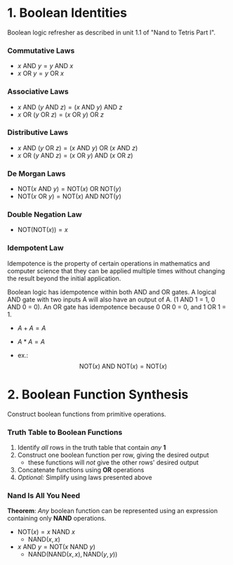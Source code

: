 # 1. Boolean Identities
Boolean logic refresher as described in unit 1.1 of "Nand to Tetris Part I".

### Commutative Laws

* $x \text{ AND } y = y \text{ AND } x$
* $x \text{ OR } y = y \text{ OR } x$

### Associative Laws

* $x \text{ AND } (y \text{ AND } z) = (x \text{ AND } y) \text{ AND } z$
* $x \text{ OR } (y \text{ OR } z) = (x \text{ OR } y) \text{ OR } z$

### Distributive Laws

* $x \text{ AND } (y \text{ OR } z) = (x \text{ AND } y) \text{ OR } (x \text{ AND } z)$
* $x \text{ OR } (y \text{ AND } z) = (x \text{ OR } y) \text{ AND } (x \text{ OR } z)$

### De Morgan Laws

* $\text{NOT} (x \text{ AND } y) = \text{NOT} (x) \text{ OR } \text{NOT} (y)$
* $\text{NOT} (x \text{ OR } y) = \text{NOT} (x) \text{ AND } \text{NOT} (y)$

### Double Negation Law

* $\text{NOT} (\text{NOT} (x)) = x$

### Idempotent Law

Idempotence is the property of certain operations in mathematics and computer science that they can be applied multiple times without changing the result beyond the initial application.

Boolean logic has idempotence within both AND and OR gates. A logical AND gate with two inputs A will also have an output of A. (1 AND 1 = 1, 0 AND 0 = 0). An OR gate has idempotence because 0 OR 0 = 0, and 1 OR 1 = 1.

* $A + A = A$
* $A * A = A$

* ex.:
$$\text{NOT} (x) \text{ AND } \text{NOT} (x) = \text{NOT} (x)$$


# 2. Boolean Function Synthesis
Construct boolean functions from primitive operations.

### Truth Table to Boolean Functions

1. Identify *all* rows in the truth table that contain *any* **1**
2. Construct one boolean function per row, giving the desired output
    * these functions will *not* give the other rows' desired output
3. Concatenate functions using **OR** operations
4. *Optional:* Simplify using laws presented above 

### Nand Is All You Need

**Theorem**: *Any* boolean function can be represented using an expression containing only **NAND** operations.

* $\text{NOT}(x) = x \text{ NAND } x$
    * $\text{NAND}(x, x)$
* $x \text{ AND } y = \text{NOT}(x \text{ NAND } y)$
    * $\text{NAND}(\text{NAND}(x, x), \text{NAND}(y, y))$
